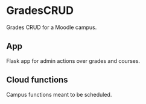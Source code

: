 # GradesCRUD
 Grades CRUD for a Moodle campus.

## App
Flask app for admin actions over grades and courses.

## Cloud functions
Campus functions meant to be scheduled.
